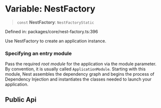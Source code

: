 # Variable: NestFactory

> `const` **NestFactory**: `NestFactoryStatic`

Defined in: packages/core/nest-factory.ts:396

Use NestFactory to create an application instance.

### Specifying an entry module

Pass the required *root module* for the application via the module parameter.
By convention, it is usually called `ApplicationModule`.  Starting with this
module, Nest assembles the dependency graph and begins the process of
Dependency Injection and instantiates the classes needed to launch your
application.

## Public Api
